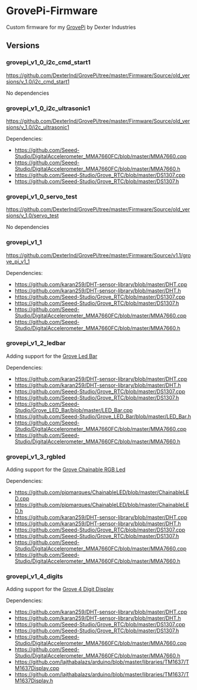 # GrovePi-Firmware

Custom firmware for my [GrovePi](http://www.dexterindustries.com/GrovePi/) by Dexter Industries


## Versions


### grovepi_v1_0_i2c_cmd_start1

https://github.com/DexterInd/GrovePi/tree/master/Firmware/Source/old_versions/v_1.0/i2c_cmd_start1

No dependencies

### grovepi_v1_0_i2c_ultrasonic1

https://github.com/DexterInd/GrovePi/tree/master/Firmware/Source/old_versions/v_1.0/i2c_ultrasonic1

Dependencies:

* https://github.com/Seeed-Studio/DigitalAccelerometer_MMA7660FC/blob/master/MMA7660.cpp
* https://github.com/Seeed-Studio/DigitalAccelerometer_MMA7660FC/blob/master/MMA7660.h
* https://github.com/Seeed-Studio/Grove_RTC/blob/master/DS1307.cpp
* https://github.com/Seeed-Studio/Grove_RTC/blob/master/DS1307.h

### grovepi_v1_0_servo_test

https://github.com/DexterInd/GrovePi/tree/master/Firmware/Source/old_versions/v_1.0/servo_test

No dependencies

### grovepi_v1_1

https://github.com/DexterInd/GrovePi/tree/master/Firmware/Source/v1.1/grove_pi_v1_1

Dependencies:

* https://github.com/karan259/DHT-sensor-library/blob/master/DHT.cpp
* https://github.com/karan259/DHT-sensor-library/blob/master/DHT.h
* https://github.com/Seeed-Studio/Grove_RTC/blob/master/DS1307.cpp
* https://github.com/Seeed-Studio/Grove_RTC/blob/master/DS1307.h
* https://github.com/Seeed-Studio/DigitalAccelerometer_MMA7660FC/blob/master/MMA7660.cpp
* https://github.com/Seeed-Studio/DigitalAccelerometer_MMA7660FC/blob/master/MMA7660.h

### grovepi_v1_2_ledbar

Adding support for the [Grove Led Bar](http://www.seeedstudio.com/wiki/Grove_-_LED_Bar)

Dependencies:

* https://github.com/karan259/DHT-sensor-library/blob/master/DHT.cpp
* https://github.com/karan259/DHT-sensor-library/blob/master/DHT.h
* https://github.com/Seeed-Studio/Grove_RTC/blob/master/DS1307.cpp
* https://github.com/Seeed-Studio/Grove_RTC/blob/master/DS1307.h
* https://github.com/Seeed-Studio/Grove_LED_Bar/blob/master/LED_Bar.cpp
* https://github.com/Seeed-Studio/Grove_LED_Bar/blob/master/LED_Bar.h
* https://github.com/Seeed-Studio/DigitalAccelerometer_MMA7660FC/blob/master/MMA7660.cpp
* https://github.com/Seeed-Studio/DigitalAccelerometer_MMA7660FC/blob/master/MMA7660.h

### grovepi_v1_3_rgbled

Adding support for the [Grove Chainable RGB Led](http://www.seeedstudio.com/wiki/Grove_-_Chainable_RGB_LED)

Dependencies:

* https://github.com/pjpmarques/ChainableLED/blob/master/ChainableLED.cpp
* https://github.com/pjpmarques/ChainableLED/blob/master/ChainableLED.h
* https://github.com/karan259/DHT-sensor-library/blob/master/DHT.cpp
* https://github.com/karan259/DHT-sensor-library/blob/master/DHT.h
* https://github.com/Seeed-Studio/Grove_RTC/blob/master/DS1307.cpp
* https://github.com/Seeed-Studio/Grove_RTC/blob/master/DS1307.h
* https://github.com/Seeed-Studio/DigitalAccelerometer_MMA7660FC/blob/master/MMA7660.cpp
* https://github.com/Seeed-Studio/DigitalAccelerometer_MMA7660FC/blob/master/MMA7660.h

### grovepi_v1_4_digits

Adding support for the [Grove 4 Digit Display](http://www.seeedstudio.com/wiki/Grove_-_4-Digit_Display)

Dependencies:

* https://github.com/karan259/DHT-sensor-library/blob/master/DHT.cpp
* https://github.com/karan259/DHT-sensor-library/blob/master/DHT.h
* https://github.com/Seeed-Studio/Grove_RTC/blob/master/DS1307.cpp
* https://github.com/Seeed-Studio/Grove_RTC/blob/master/DS1307.h
* https://github.com/Seeed-Studio/DigitalAccelerometer_MMA7660FC/blob/master/MMA7660.cpp
* https://github.com/Seeed-Studio/DigitalAccelerometer_MMA7660FC/blob/master/MMA7660.h
* https://github.com/lajthabalazs/arduino/blob/master/libraries/TM1637/TM1637Display.cpp
* https://github.com/lajthabalazs/arduino/blob/master/libraries/TM1637/TM1637Display.h
